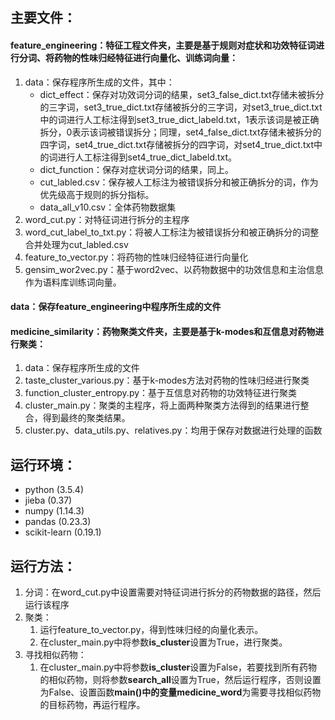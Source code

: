 ## 主要文件：

#### feature_engineering：特征工程文件夹，主要是基于规则对症状和功效特征词进行分词、将药物的性味归经特征进行向量化、训练词向量：

1. data：保存程序所生成的文件，其中：
   - dict_effect：保存对功效词分词的结果，set3_false_dict.txt存储未被拆分的三字词，set3_true_dict.txt存储被拆分的三字词，对set3_true_dict.txt中的词进行人工标注得到set3_true_dict_labeld.txt，1表示该词是被正确拆分，0表示该词被错误拆分；同理，set4_false_dict.txt存储未被拆分的四字词，set4_true_dict.txt存储被拆分的四字词，对set4_true_dict.txt中的词进行人工标注得到set4_true_dict_labeld.txt。
   - dict_function：保存对症状词分词的结果，同上。
   - cut_labled.csv：保存被人工标注为被错误拆分和被正确拆分的词，作为优先级高于规则的拆分指标。
   - data_all_v10.csv：全体药物数据集
2. word_cut.py：对特征词进行拆分的主程序
3. word_cut_label_to_txt.py：将被人工标注为被错误拆分和被正确拆分的词整合并处理为cut_labled.csv
4. feature_to_vector.py：将药物的性味归经特征进行向量化
5. gensim_wor2vec.py：基于word2vec、以药物数据中的功效信息和主治信息作为语料库训练词向量。

#### data：保存feature_engineering中程序所生成的文件

#### medicine_similarity：药物聚类文件夹，主要是基于k-modes和互信息对药物进行聚类：

1. data：保存程序所生成的文件
2. taste_cluster_various.py：基于k-modes方法对药物的性味归经进行聚类
3. function_cluster_entropy.py：基于互信息对药物的功效特征进行聚类
4. cluster_main.py：聚类的主程序，将上面两种聚类方法得到的结果进行整合，得到最终的聚类结果。
5. cluster.py、data_utils.py、relatives.py：均用于保存对数据进行处理的函数

## 运行环境：

- python (3.5.4)
- jieba (0.37)
- numpy (1.14.3)
- pandas (0.23.3)
- scikit-learn (0.19.1)

## 运行方法：

1. 分词：在word_cut.py中设置需要对特征词进行拆分的药物数据的路径，然后运行该程序
2. 聚类：
   1. 运行feature_to_vector.py，得到性味归经的向量化表示。
   2. 在cluster_main.py中将参数**is_cluster**设置为True，进行聚类。
3. 寻找相似药物：
   1. 在cluster_main.py中将参数**is_cluster**设置为False，若要找到所有药物的相似药物，则将参数**search_all**设置为True，然后运行程序，否则设置为False、设置函数**main()**中的变量**medicine_word**为需要寻找相似药物的目标药物，再运行程序。